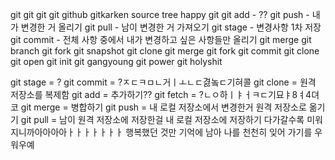 git git git git github gitkarken source tree happy git
git add - ??
git push - 내가 변경한 거 올리기
git pull - 남이 변경한 거 가져오기
git stage - 변경사항 1차 저장
git commit - 전체 사항 중에서 내가 변경하고 싶은 사항들만 올리기
git merge
git branch
git fork
git snapshot
git clone
git merge
git fork
git commit
git clone 
git open
git init
git gangyoung
git power
git holyshit

git stage = ?
git commit = ?ㅈㄷㅋㅁㄴ거ㅣㅗㄴㄷ겷놐ㄷ기혀콜
git clone = 원격 저장소를 복제함
git add =  추가하기??
git fetch = ?ㄴㅇ하ㅣㅑㅓㅋㄷ기묘ㅑ8ㅕ4뎌코
git merge = 병합하기
git push = 내 로컬 저장소에서 변경한거 원격 저장소로 옮기기 
git pull = 남이 원격 저장소에 저장한걸 내 로컬 저장소에 저장하기 다가갈수록 미워지니까아아아아ㅏㅏㅏㅏㅏㅏㅏ 행복했던 것만 기억에 남아
나를 천천히 잊어 가기를 우워우예
